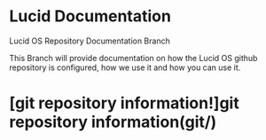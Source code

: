 Lucid Documentation
=====

Lucid OS Repository Documentation Branch

This Branch will provide documentation on how the Lucid OS github repository is configured, how we use it and how you can use it.

[git repository information!]git repository information(git/)
=====

